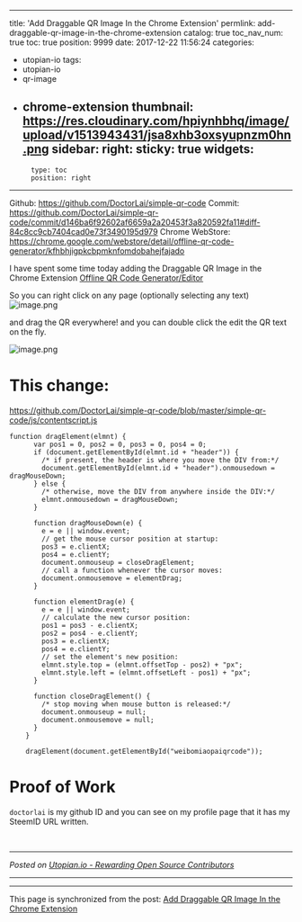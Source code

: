 
---
title: 'Add Draggable QR Image In the Chrome Extension'
permlink: add-draggable-qr-image-in-the-chrome-extension
catalog: true
toc_nav_num: true
toc: true
position: 9999
date: 2017-12-22 11:56:24
categories:
- utopian-io
tags:
- utopian-io
- qr-image
- chrome-extension
thumbnail: https://res.cloudinary.com/hpiynhbhq/image/upload/v1513943431/jsa8xhb3oxsyupnzm0hn.png
sidebar:
    right:
        sticky: true
widgets:
    -
        type: toc
        position: right
---


Github: https://github.com/DoctorLai/simple-qr-code
Commit: https://github.com/DoctorLai/simple-qr-code/commit/d146ba6f92602af6659a2a20453f3a820592fa11#diff-84c8cc9cb7404cad0e73f3490195d979
Chrome WebStore: https://chrome.google.com/webstore/detail/offline-qr-code-generator/kfhbhjigpkcbpmknfomdobahejfajado

I have spent some time today adding the Draggable QR Image in the Chrome Extension [Offline QR Code Generator/Editor](https://helloacm.com/how-to-generate-qr-image-using-google-api/)

So you can right click on any page (optionally selecting any text)
![image.png](https://res.cloudinary.com/hpiynhbhq/image/upload/v1513943431/jsa8xhb3oxsyupnzm0hn.png)

and drag the QR everywhere!  and you can double click the edit the QR text on the fly.

![image.png](https://res.cloudinary.com/hpiynhbhq/image/upload/v1513943668/te67zxbi3gvg1nouyyb6.png)

# This change:
https://github.com/DoctorLai/simple-qr-code/blob/master/simple-qr-code/js/contentscript.js

```
function dragElement(elmnt) {
	  var pos1 = 0, pos2 = 0, pos3 = 0, pos4 = 0;
	  if (document.getElementById(elmnt.id + "header")) {
	    /* if present, the header is where you move the DIV from:*/
	    document.getElementById(elmnt.id + "header").onmousedown = dragMouseDown;
	  } else {
	    /* otherwise, move the DIV from anywhere inside the DIV:*/
	    elmnt.onmousedown = dragMouseDown;
	  }

	  function dragMouseDown(e) {
	    e = e || window.event;
	    // get the mouse cursor position at startup:
	    pos3 = e.clientX;
	    pos4 = e.clientY;
	    document.onmouseup = closeDragElement;
	    // call a function whenever the cursor moves:
	    document.onmousemove = elementDrag;
	  }

	  function elementDrag(e) {
	    e = e || window.event;
	    // calculate the new cursor position:
	    pos1 = pos3 - e.clientX;
	    pos2 = pos4 - e.clientY;
	    pos3 = e.clientX;
	    pos4 = e.clientY;
	    // set the element's new position:
	    elmnt.style.top = (elmnt.offsetTop - pos2) + "px";
	    elmnt.style.left = (elmnt.offsetLeft - pos1) + "px";
	  }

	  function closeDragElement() {
	    /* stop moving when mouse button is released:*/
	    document.onmouseup = null;
	    document.onmousemove = null;
	  }
	}

	dragElement(document.getElementById("weibomiaopaiqrcode"));
```

# Proof of Work
`doctorlai` is my github ID and you can see on my profile page that it has my SteemID URL written.


<br /><hr/><em>Posted on <a href="https://utopian.io/utopian-io/@justyy/add-draggable-qr-image-in-the-chrome-extension">Utopian.io -  Rewarding Open Source Contributors</a></em><hr/>

- - -

This page is synchronized from the post: [Add Draggable QR Image In the Chrome Extension](https://steemit.com/@justyy/add-draggable-qr-image-in-the-chrome-extension)
